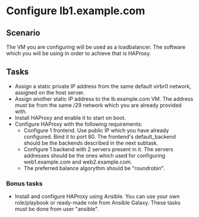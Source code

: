 # Configure lb1.example.com

## Scenario
The VM you are configuring will be used as a loadbalancer. The software which you will be using in order to achieve that is HAProxy.

## Tasks
* Assign a static private IP address from the same default virbr0 network, assigned on the host server.
* Assign another static IP address to the lb.example.com VM. The address must be from the same /29 network which you are already provided with. 
* Install HAProxy and enable it to start on boot.
* Configure HAProxy with the following requirements:
	* Configure 1 frontend. Use public IP which you have already configured. Bind it to port 80. The frontend's default_backend should be the backends described in the next subtask.
	* Configure 1 backend with 2 servers present in it. The servers addresses should be the ones which used for configuring web1.example.com and web2.example.com.
	* The preferred balance algorythm should be "roundrobin".

### Bonus tasks
* Install and configure HAProxy using Ansible. You can use your own role/playbook or ready-made role from Ansible Galaxy. These tasks must be done from user "ansible".
